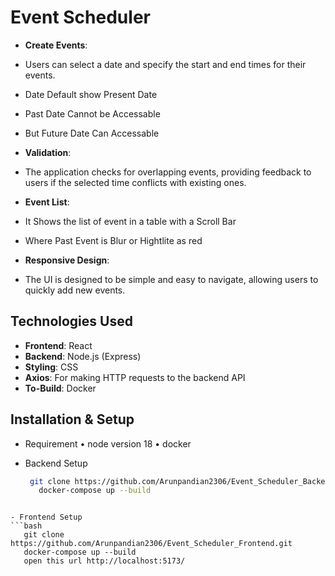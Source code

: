 # Event Scheduler

- **Create Events**:
- Users can select a date and specify the start and end times for their events.
- Date Default show Present Date
- Past Date Cannot be Accessable
- But Future Date Can Accessable
  
- **Validation**:
- The application checks for overlapping events, providing feedback to users if the selected time conflicts with existing ones.

- **Event List**:
- It Shows the list of event in a table with a Scroll Bar
- Where Past Event is Blur or Hightlite as red
  
- **Responsive Design**:
- The UI is designed to be simple and easy to navigate, allowing users to quickly add new events.

## Technologies Used
- **Frontend**: React
- **Backend**: Node.js (Express)
- **Styling**: CSS 
- **Axios**: For making HTTP requests to the backend API
- **To-Build**: Docker
  
## Installation & Setup

- Requirement
•	node version 18
•	docker

- Backend Setup
  ```bash
   git clone https://github.com/Arunpandian2306/Event_Scheduler_Backend.git
	 docker-compose up --build
```
  
- Frontend Setup
```bash
   git clone https://github.com/Arunpandian2306/Event_Scheduler_Frontend.git
   docker-compose up --build   
   open this url http://localhost:5173/
```
